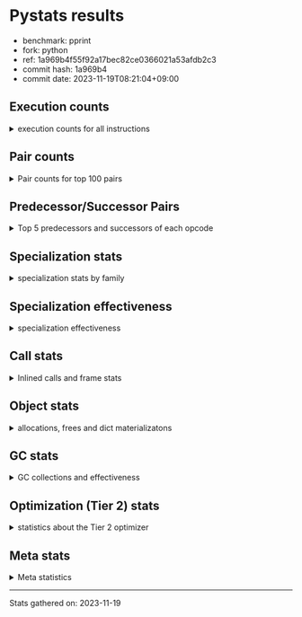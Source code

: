 
# Pystats results

- benchmark: pprint
- fork: python
- ref: 1a969b4f55f92a17bec82ce0366021a53afdb2c3
- commit hash: 1a969b4
- commit date: 2023-11-19T08:21:04+09:00

## Execution counts

<details>
<summary> execution counts for all instructions </summary>

|Name | Count | Self | Cumulative | Miss ratio | 
|---|---:|---:|---:|---:|
| LOAD_FAST | 4,280,021,520 | 19.2% | 19.2% |  |
| STORE_FAST | 1,976,008,400 | 8.9% | 28.1% |  |
| LOAD_GLOBAL_BUILTIN | 1,848,006,100 | 8.3% | 36.4% |  |
| LOAD_CONST | 1,464,005,200 | 6.6% | 43.0% |  |
| POP_JUMP_IF_FALSE | 1,448,005,440 | 6.5% | 49.5% |  |
| TO_BOOL_BOOL | 1,208,002,400 | 5.4% | 54.9% |  |
| LOAD_FAST_LOAD_FAST | 1,008,008,880 | 4.5% | 59.4% |  |
| CALL_BUILTIN_FAST | 624,002,340 | 2.8% | 62.2% |  |
| RETURN_VALUE | 608,001,360 | 2.7% | 64.9% |  |
| POP_JUMP_IF_TRUE | 600,000,640 | 2.7% | 67.6% |  |
| RESUME_CHECK | 512,003,980 | 2.3% | 69.9% |  |
| CALL_BUILTIN_O | 496,001,400 | 2.2% | 72.2% |  |
| CALL_PY_EXACT_ARGS | 344,003,720 | 1.5% | 73.7% |  |
| POP_TOP | 344,001,360 | 1.5% | 75.2% |  |
| LOAD_ATTR | 336,087,040 | 1.5% | 76.8% |  |
| LOAD_ATTR_METHOD_WITH_VALUES | 320,003,980 | 1.4% | 78.2% |  |
| BUILD_TUPLE | 312,000,560 | 1.4% | 79.6% |  |
| LOAD_GLOBAL_MODULE | 304,001,420 | 1.4% | 81.0% |  |
| CONTAINS_OP | 280,002,000 | 1.3% | 82.2% |  |
| UNPACK_SEQUENCE_TUPLE | 264,000,340 | 1.2% | 83.4% |  |
| IS_OP | 240,000,560 | 1.1% | 84.5% |  |
| ENTER_EXECUTOR | 239,998,400 | 1.1% | 85.6% |  |
| PUSH_NULL | 232,001,440 | 1.0% | 86.6% |  |
| CALL_TYPE_1 | 184,001,300 | 0.8% | 87.4% |  |
| LOAD_ATTR_INSTANCE_VALUE | 176,001,560 | 0.8% | 88.2% |  |
| INTERPRETER_EXIT | 168,000,160 | 0.8% | 89.0% |  |
| FOR_ITER_LIST | 136,860,620 | 0.6% | 89.6% | 33.4% |
| LOAD_ATTR_METHOD_NO_DICT | 120,000,640 | 0.5% | 90.1% |  |
| EXTENDED_ARG | 120,000,160 | 0.5% | 90.7% |  |
| RETURN_CONST | 104,000,240 | 0.5% | 91.1% |  |
| CALL_METHOD_DESCRIPTOR_O | 104,000,180 | 0.5% | 91.6% |  |
| FOR_ITER_TUPLE | 96,863,760 | 0.4% | 92.0% | 47.2% |
| CALL | 96,027,540 | 0.4% | 92.5% |  |
| BINARY_OP | 96,025,120 | 0.4% | 92.9% |  |
| BINARY_OP_ADD_INT | 96,000,320 | 0.4% | 93.3% |  |
| DELETE_SUBSCR | 96,000,240 | 0.4% | 93.8% |  |
| GET_ITER | 96,000,160 | 0.4% | 94.2% |  |
| BUILD_LIST | 96,000,160 | 0.4% | 94.6% |  |
| STORE_SUBSCR_DICT | 96,000,140 | 0.4% | 95.0% |  |
| COPY | 96,000,080 | 0.4% | 95.5% |  |
| TO_BOOL_NONE | 96,000,080 | 0.4% | 95.9% |  |
| FORMAT_SIMPLE | 96,000,000 | 0.4% | 96.3% |  |
| CONVERT_VALUE | 96,000,000 | 0.4% | 96.8% |  |
| STORE_ATTR_SLOT | 95,999,960 | 0.4% | 97.2% |  |
| BINARY_SUBSCR_TUPLE_INT | 95,999,920 | 0.4% | 97.6% |  |
| COMPARE_OP_INT | 80,000,160 | 0.4% | 98.0% |  |
| TO_BOOL | 72,019,860 | 0.3% | 98.3% |  |
| CALL_LEN | 56,000,020 | 0.3% | 98.6% |  |
| JUMP_FORWARD | 48,000,240 | 0.2% | 98.8% |  |
| BUILD_STRING | 48,000,000 | 0.2% | 99.0% |  |
| LOAD_ATTR_SLOT | 47,999,920 | 0.2% | 99.2% |  |
| STORE_FAST_STORE_FAST | 32,000,480 | 0.1% | 99.4% |  |
| NOP | 24,000,640 | 0.1% | 99.5% |  |
| CALL_METHOD_DESCRIPTOR_NOARGS | 24,000,560 | 0.1% | 99.6% |  |
| UNPACK_SEQUENCE_TWO_TUPLE | 24,000,280 | 0.1% | 99.7% |  |
| TO_BOOL_LIST | 24,000,120 | 0.1% | 99.8% |  |
| CALL_KW | 24,000,000 | 0.1% | 99.9% |  |
| BINARY_OP_SUBTRACT_INT | 16,000,300 | 0.1% | 100.0% |  |
| LOAD_ATTR_METHOD_LAZY_DICT | 8,000,160 | 0.0% | 100.0% |  |
| LOAD_GLOBAL | 2,560 | 0.0% | 100.0% |  |
| JUMP_BACKWARD | 1,780 | 0.0% | 100.0% |  |
| UNPACK_SEQUENCE | 360 | 0.0% | 100.0% |  |
| RESUME | 340 | 0.0% | 100.0% |  |
| COMPARE_OP | 320 | 0.0% | 100.0% |  |
| LOAD_DEREF | 320 | 0.0% | 100.0% |  |
| LOAD_ATTR_MODULE | 240 | 0.0% | 100.0% |  |
| STORE_SUBSCR | 200 | 0.0% | 100.0% |  |
| BINARY_SUBSCR | 160 | 0.0% | 100.0% |  |
| CALL_FUNCTION_EX | 160 | 0.0% | 100.0% |  |
| COPY_FREE_VARS | 160 | 0.0% | 100.0% |  |
| FOR_ITER | 160 | 0.0% | 100.0% |  |
| BINARY_OP_SUBTRACT_FLOAT | 120 | 0.0% | 100.0% |  |
| POP_JUMP_IF_NONE | 80 | 0.0% | 100.0% |  |
| STORE_ATTR | 80 | 0.0% | 100.0% |  |
| CHECK_EXC_MATCH | 80 | 0.0% | 100.0% |  |
| POP_EXCEPT | 80 | 0.0% | 100.0% |  |
| PUSH_EXC_INFO | 80 | 0.0% | 100.0% |  |
| BUILD_MAP | 80 | 0.0% | 100.0% |  |
| BINARY_OP_ADD_UNICODE | 60 | 0.0% | 100.0% |  |
| CALL_METHOD_DESCRIPTOR_FAST | 60 | 0.0% | 100.0% |  |
| LOAD_ATTR_NONDESCRIPTOR_WITH_VALUES | 60 | 0.0% | 100.0% |  |


</details>

## Pair counts

<details>
<summary> Pair counts for top 100 pairs </summary>

|Pair | Count | Self | Cumulative | 
|---|---:|---:|---:|
| LOAD_GLOBAL_BUILTIN LOAD_FAST | 1,152,004,560 | 5.2% | 5.2% |
| STORE_FAST LOAD_FAST | 1,000,004,560 | 4.5% | 9.7% |
| LOAD_FAST LOAD_GLOBAL_BUILTIN | 696,001,120 | 3.1% | 12.8% |
| POP_JUMP_IF_FALSE LOAD_GLOBAL_BUILTIN | 664,001,320 | 3.0% | 15.8% |
| TO_BOOL_BOOL POP_JUMP_IF_FALSE | 632,002,180 | 2.8% | 18.6% |
| STORE_FAST STORE_FAST | 512,000,800 | 2.3% | 20.9% |
| POP_JUMP_IF_FALSE LOAD_FAST | 496,002,560 | 2.2% | 23.1% |
| LOAD_FAST TO_BOOL_BOOL | 488,000,360 | 2.2% | 25.3% |
| TO_BOOL_BOOL POP_JUMP_IF_TRUE | 480,000,100 | 2.2% | 27.5% |
| CALL_BUILTIN_FAST TO_BOOL_BOOL | 456,000,880 | 2.0% | 29.5% |
| LOAD_GLOBAL_BUILTIN CALL_BUILTIN_FAST | 456,000,880 | 2.0% | 31.6% |
| LOAD_FAST CALL_BUILTIN_O | 448,001,200 | 2.0% | 33.6% |
| LOAD_FAST LOAD_CONST | 432,001,360 | 1.9% | 35.5% |
| LOAD_CONST LOAD_CONST | 360,001,360 | 1.6% | 37.1% |
| CALL_PY_EXACT_ARGS RESUME_CHECK | 344,003,720 | 1.5% | 38.7% |
| POP_TOP LOAD_FAST | 336,000,960 | 1.5% | 40.2% |
| LOAD_FAST LOAD_ATTR_METHOD_WITH_VALUES | 320,003,720 | 1.4% | 41.6% |
| BUILD_TUPLE RETURN_VALUE | 312,000,560 | 1.4% | 43.0% |
| CONTAINS_OP POP_JUMP_IF_FALSE | 280,002,000 | 1.3% | 44.3% |
| LOAD_CONST STORE_FAST | 264,000,720 | 1.2% | 45.5% |
| RETURN_VALUE RETURN_VALUE | 264,000,480 | 1.2% | 46.7% |
| RETURN_VALUE UNPACK_SEQUENCE_TUPLE | 264,000,200 | 1.2% | 47.8% |
| UNPACK_SEQUENCE_TUPLE STORE_FAST | 256,000,280 | 1.1% | 49.0% |
| LOAD_ATTR IS_OP | 240,000,560 | 1.1% | 50.1% |
| LOAD_GLOBAL_BUILTIN LOAD_ATTR | 240,000,400 | 1.1% | 51.1% |
| POP_JUMP_IF_TRUE LOAD_FAST | 240,000,240 | 1.1% | 52.2% |
| POP_JUMP_IF_TRUE ENTER_EXECUTOR | 239,998,300 | 1.1% | 53.3% |
| LOAD_FAST PUSH_NULL | 232,001,120 | 1.0% | 54.3% |
| PUSH_NULL LOAD_FAST | 232,000,720 | 1.0% | 55.4% |
| CALL_BUILTIN_O POP_TOP | 232,000,460 | 1.0% | 56.4% |
| STORE_FAST LOAD_GLOBAL_BUILTIN | 224,000,720 | 1.0% | 57.4% |
| LOAD_ATTR_METHOD_WITH_VALUES LOAD_FAST_LOAD_FAST | 208,003,700 | 0.9% | 58.4% |
| LOAD_FAST_LOAD_FAST LOAD_FAST_LOAD_FAST | 208,002,400 | 0.9% | 59.3% |
| LOAD_FAST_LOAD_FAST CALL_PY_EXACT_ARGS | 208,002,400 | 0.9% | 60.2% |
| IS_OP POP_JUMP_IF_FALSE | 192,000,400 | 0.9% | 61.1% |
| RESUME_CHECK LOAD_GLOBAL_BUILTIN | 184,001,720 | 0.8% | 61.9% |
| LOAD_FAST CALL_TYPE_1 | 184,001,240 | 0.8% | 62.7% |
| CALL_TYPE_1 STORE_FAST | 184,001,240 | 0.8% | 63.6% |
| LOAD_GLOBAL_MODULE CONTAINS_OP | 184,001,240 | 0.8% | 64.4% |
| LOAD_FAST LOAD_GLOBAL_MODULE | 184,001,200 | 0.8% | 65.2% |
| LOAD_FAST LOAD_ATTR_INSTANCE_VALUE | 176,001,320 | 0.8% | 66.0% |
| CALL_BUILTIN_FAST STORE_FAST | 168,001,260 | 0.8% | 66.8% |
| LOAD_CONST CALL_BUILTIN_FAST | 168,000,720 | 0.8% | 67.5% |
| LOAD_ATTR_INSTANCE_VALUE TO_BOOL_BOOL | 168,000,680 | 0.8% | 68.3% |
| LOAD_CONST BUILD_TUPLE | 168,000,400 | 0.8% | 69.0% |
| CALL_BUILTIN_O LOAD_CONST | 168,000,320 | 0.8% | 69.8% |
| CACHE RESUME_CHECK | 168,000,000 | 0.8% | 70.5% |
| RESUME_CHECK LOAD_FAST | 160,002,140 | 0.7% | 71.3% |
| EXTENDED_ARG POP_JUMP_IF_FALSE | 120,000,160 | 0.5% | 71.8% |
| LOAD_FAST_LOAD_FAST LOAD_FAST | 112,001,440 | 0.5% | 72.3% |
| LOAD_FAST CALL_PY_EXACT_ARGS | 112,001,280 | 0.5% | 72.8% |
| LOAD_FAST LOAD_FAST_LOAD_FAST | 112,000,320 | 0.5% | 73.3% |
| LOAD_ATTR_METHOD_WITH_VALUES LOAD_FAST | 112,000,280 | 0.5% | 73.8% |
| LOAD_FAST CALL_METHOD_DESCRIPTOR_O | 103,999,960 | 0.5% | 74.3% |
| LOAD_FAST LOAD_ATTR | 96,001,560 | 0.4% | 74.7% |
| LOAD_FAST_LOAD_FAST CONTAINS_OP | 96,000,720 | 0.4% | 75.1% |
| LOAD_CONST LOAD_FAST_LOAD_FAST | 96,000,640 | 0.4% | 75.6% |
| POP_JUMP_IF_FALSE LOAD_CONST | 96,000,640 | 0.4% | 76.0% |
| CALL_BUILTIN_O STORE_FAST | 96,000,620 | 0.4% | 76.4% |
| STORE_FAST LOAD_CONST | 96,000,320 | 0.4% | 76.9% |
| LOAD_ATTR STORE_FAST | 96,000,280 | 0.4% | 77.3% |
| LOAD_FAST_LOAD_FAST DELETE_SUBSCR | 96,000,240 | 0.4% | 77.7% |
| BINARY_OP LOAD_FAST_LOAD_FAST | 96,000,180 | 0.4% | 78.2% |
| BUILD_LIST STORE_FAST | 96,000,160 | 0.4% | 78.6% |
| LOAD_FAST GET_ITER | 96,000,160 | 0.4% | 79.0% |
| LOAD_FAST_LOAD_FAST BUILD_TUPLE | 96,000,160 | 0.4% | 79.4% |
| POP_JUMP_IF_FALSE LOAD_FAST_LOAD_FAST | 96,000,160 | 0.4% | 79.9% |
| STORE_FAST BUILD_LIST | 96,000,160 | 0.4% | 80.3% |
| BINARY_OP_ADD_INT STORE_FAST | 96,000,140 | 0.4% | 80.7% |
| LOAD_CONST BINARY_OP_ADD_INT | 96,000,120 | 0.4% | 81.2% |
| TO_BOOL_BOOL EXTENDED_ARG | 96,000,120 | 0.4% | 81.6% |
| POP_JUMP_IF_FALSE POP_TOP | 96,000,080 | 0.4% | 82.0% |
| CALL_METHOD_DESCRIPTOR_O BINARY_OP | 96,000,080 | 0.4% | 82.5% |
| LOAD_ATTR_METHOD_NO_DICT LOAD_FAST | 96,000,080 | 0.4% | 82.9% |
| STORE_SUBSCR_DICT LOAD_CONST | 96,000,080 | 0.4% | 83.3% |
| TO_BOOL_NONE POP_JUMP_IF_FALSE | 96,000,080 | 0.4% | 83.8% |
| LOAD_FAST_LOAD_FAST STORE_SUBSCR_DICT | 96,000,040 | 0.4% | 84.2% |
| CONVERT_VALUE FORMAT_SIMPLE | 96,000,000 | 0.4% | 84.6% |
| LOAD_CONST LOAD_ATTR_METHOD_NO_DICT | 96,000,000 | 0.4% | 85.1% |
| LOAD_FAST CONVERT_VALUE | 96,000,000 | 0.4% | 85.5% |
| LOAD_FAST COPY | 96,000,000 | 0.4% | 85.9% |
| LOAD_FAST TO_BOOL_NONE | 96,000,000 | 0.4% | 86.3% |
| RETURN_CONST INTERPRETER_EXIT | 96,000,000 | 0.4% | 86.8% |
| RESUME_CHECK LOAD_FAST_LOAD_FAST | 95,999,960 | 0.4% | 87.2% |
| STORE_ATTR_SLOT RETURN_CONST | 95,999,960 | 0.4% | 87.6% |
| LOAD_FAST_LOAD_FAST STORE_ATTR_SLOT | 95,999,920 | 0.4% | 88.1% |
| BINARY_SUBSCR_TUPLE_INT CALL | 95,999,920 | 0.4% | 88.5% |
| LOAD_GLOBAL_MODULE LOAD_FAST | 95,999,920 | 0.4% | 88.9% |
| COPY TO_BOOL_BOOL | 95,999,840 | 0.4% | 89.4% |
| LOAD_CONST BINARY_SUBSCR_TUPLE_INT | 95,999,840 | 0.4% | 89.8% |
| ENTER_EXECUTOR FOR_ITER_LIST | 78,085,140 | 0.4% | 90.1% |
| LOAD_FAST TO_BOOL | 72,000,760 | 0.3% | 90.5% |
| TO_BOOL POP_JUMP_IF_TRUE | 72,000,260 | 0.3% | 90.8% |
| DELETE_SUBSCR LOAD_FAST | 72,000,160 | 0.3% | 91.1% |
| RETURN_VALUE INTERPRETER_EXIT | 72,000,160 | 0.3% | 91.4% |
| POP_JUMP_IF_TRUE LOAD_CONST | 72,000,160 | 0.3% | 91.8% |
| ENTER_EXECUTOR POP_JUMP_IF_FALSE | 71,999,760 | 0.3% | 92.1% |
| FOR_ITER_TUPLE STORE_FAST | 58,172,940 | 0.3% | 92.3% |
| FOR_ITER_LIST LOAD_FAST_LOAD_FAST | 58,171,180 | 0.3% | 92.6% |
| ENTER_EXECUTOR FOR_ITER_TUPLE | 57,914,220 | 0.3% | 92.9% |


</details>

## Predecessor/Successor Pairs

<details>
<summary> Top 5 predecessors and successors of each opcode </summary>

### CACHE

<details>
<summary> Successors and predecessors for CACHE </summary>

|Successors | Count | Percentage | 
|---|---:|---:|
| RESUME_CHECK | 168,000,000 | 100.0% |
| RESUME | 160 | 0.0% |


</details>

### BINARY_SUBSCR

<details>
<summary> Successors and predecessors for BINARY_SUBSCR </summary>

|Predecessors | Count | Percentage | 
|---|---:|---:|
| LOAD_CONST | 160 | 100.0% |

|Successors | Count | Percentage | 
|---|---:|---:|
| CALL | 80 | 50.0% |
| BINARY_SUBSCR_TUPLE_INT | 80 | 50.0% |


</details>

### DELETE_SUBSCR

<details>
<summary> Successors and predecessors for DELETE_SUBSCR </summary>

|Predecessors | Count | Percentage | 
|---|---:|---:|
| LOAD_FAST_LOAD_FAST | 96,000,240 | 100.0% |

|Successors | Count | Percentage | 
|---|---:|---:|
| LOAD_FAST | 72,000,160 | 75.0% |
| LOAD_CONST | 24,000,000 | 25.0% |
| RETURN_CONST | 80 | 0.0% |


</details>

### FORMAT_SIMPLE

<details>
<summary> Successors and predecessors for FORMAT_SIMPLE </summary>

|Predecessors | Count | Percentage | 
|---|---:|---:|
| CONVERT_VALUE | 96,000,000 | 100.0% |

|Successors | Count | Percentage | 
|---|---:|---:|
| BUILD_STRING | 48,000,000 | 50.0% |
| LOAD_CONST | 48,000,000 | 50.0% |


</details>

### GET_ITER

<details>
<summary> Successors and predecessors for GET_ITER </summary>

|Predecessors | Count | Percentage | 
|---|---:|---:|
| LOAD_FAST | 96,000,160 | 100.0% |

|Successors | Count | Percentage | 
|---|---:|---:|
| FOR_ITER_LIST | 57,913,000 | 60.3% |
| FOR_ITER_TUPLE | 38,087,040 | 39.7% |
| FOR_ITER | 120 | 0.0% |


</details>

### INTERPRETER_EXIT

<details>
<summary> Successors and predecessors for INTERPRETER_EXIT </summary>

|Predecessors | Count | Percentage | 
|---|---:|---:|
| RETURN_CONST | 96,000,000 | 57.1% |
| RETURN_VALUE | 72,000,160 | 42.9% |


</details>

### NOP

<details>
<summary> Successors and predecessors for NOP </summary>

|Predecessors | Count | Percentage | 
|---|---:|---:|
| RESUME_CHECK | 23,999,960 | 100.0% |
| STORE_FAST | 480 | 0.0% |
| POP_TOP | 160 | 0.0% |
| RESUME | 40 | 0.0% |

|Successors | Count | Percentage | 
|---|---:|---:|
| LOAD_FAST | 24,000,000 | 100.0% |
| LOAD_GLOBAL_BUILTIN | 400 | 0.0% |
| LOAD_DEREF | 160 | 0.0% |
| LOAD_GLOBAL | 80 | 0.0% |


</details>

### POP_TOP

<details>
<summary> Successors and predecessors for POP_TOP </summary>

|Predecessors | Count | Percentage | 
|---|---:|---:|
| CALL_BUILTIN_O | 232,000,460 | 67.4% |
| POP_JUMP_IF_FALSE | 96,000,080 | 27.9% |
| RETURN_CONST | 8,000,240 | 2.3% |
| CALL_METHOD_DESCRIPTOR_O | 8,000,100 | 2.3% |
| CALL | 480 | 0.0% |

|Successors | Count | Percentage | 
|---|---:|---:|
| LOAD_FAST | 336,000,960 | 97.7% |
| RETURN_CONST | 8,000,080 | 2.3% |
| NOP | 160 | 0.0% |
| LOAD_CONST | 80 | 0.0% |
| LOAD_FAST_LOAD_FAST | 80 | 0.0% |


</details>

### PUSH_NULL

<details>
<summary> Successors and predecessors for PUSH_NULL </summary>

|Predecessors | Count | Percentage | 
|---|---:|---:|
| LOAD_FAST | 232,001,120 | 100.0% |
| LOAD_DEREF | 160 | 0.0% |
| LOAD_ATTR_MODULE | 120 | 0.0% |
| LOAD_ATTR | 40 | 0.0% |

|Successors | Count | Percentage | 
|---|---:|---:|
| LOAD_FAST | 232,000,720 | 100.0% |
| CALL | 640 | 0.0% |
| LOAD_FAST_LOAD_FAST | 80 | 0.0% |


</details>

### RETURN_VALUE

<details>
<summary> Successors and predecessors for RETURN_VALUE </summary>

|Predecessors | Count | Percentage | 
|---|---:|---:|
| BUILD_TUPLE | 312,000,560 | 51.3% |
| RETURN_VALUE | 264,000,480 | 43.4% |
| COMPARE_OP_INT | 23,999,960 | 3.9% |
| LOAD_FAST | 8,000,240 | 1.3% |
| CALL_METHOD_DESCRIPTOR_NOARGS | 60 | 0.0% |

|Successors | Count | Percentage | 
|---|---:|---:|
| RETURN_VALUE | 264,000,480 | 43.4% |
| UNPACK_SEQUENCE_TUPLE | 264,000,200 | 43.4% |
| INTERPRETER_EXIT | 72,000,160 | 11.8% |
| STORE_FAST | 8,000,080 | 1.3% |
| UNPACK_SEQUENCE | 280 | 0.0% |


</details>

### STORE_SUBSCR

<details>
<summary> Successors and predecessors for STORE_SUBSCR </summary>

|Predecessors | Count | Percentage | 
|---|---:|---:|
| LOAD_FAST_LOAD_FAST | 200 | 100.0% |

|Successors | Count | Percentage | 
|---|---:|---:|
| STORE_SUBSCR_DICT | 100 | 50.0% |
| LOAD_CONST | 80 | 40.0% |
| LOAD_FAST | 20 | 10.0% |


</details>

### TO_BOOL

<details>
<summary> Successors and predecessors for TO_BOOL </summary>

|Predecessors | Count | Percentage | 
|---|---:|---:|
| LOAD_FAST | 72,000,760 | 100.0% |
| TO_BOOL | 18,340 | 0.0% |
| CALL | 200 | 0.0% |
| CALL_BUILTIN_FAST | 200 | 0.0% |
| COPY | 160 | 0.0% |

|Successors | Count | Percentage | 
|---|---:|---:|
| POP_JUMP_IF_TRUE | 72,000,260 | 100.0% |
| TO_BOOL | 18,340 | 0.0% |
| TO_BOOL_BOOL | 640 | 0.0% |
| POP_JUMP_IF_FALSE | 460 | 0.0% |
| TO_BOOL_NONE | 80 | 0.0% |


</details>

### BINARY_OP

<details>
<summary> Successors and predecessors for BINARY_OP </summary>

|Predecessors | Count | Percentage | 
|---|---:|---:|
| CALL_METHOD_DESCRIPTOR_O | 96,000,080 | 100.0% |
| BINARY_OP | 24,280 | 0.0% |
| LOAD_CONST | 280 | 0.0% |
| LOAD_FAST | 280 | 0.0% |
| CALL | 80 | 0.0% |

|Successors | Count | Percentage | 
|---|---:|---:|
| LOAD_FAST_LOAD_FAST | 96,000,180 | 100.0% |
| BINARY_OP | 24,280 | 0.0% |
| STORE_FAST | 220 | 0.0% |
| BINARY_OP_ADD_INT | 160 | 0.0% |
| BINARY_OP_SUBTRACT_INT | 100 | 0.0% |


</details>

### BUILD_LIST

<details>
<summary> Successors and predecessors for BUILD_LIST </summary>

|Predecessors | Count | Percentage | 
|---|---:|---:|
| STORE_FAST | 96,000,160 | 100.0% |

|Successors | Count | Percentage | 
|---|---:|---:|
| STORE_FAST | 96,000,160 | 100.0% |


</details>

### BUILD_STRING

<details>
<summary> Successors and predecessors for BUILD_STRING </summary>

|Predecessors | Count | Percentage | 
|---|---:|---:|
| FORMAT_SIMPLE | 48,000,000 | 100.0% |

|Successors | Count | Percentage | 
|---|---:|---:|
| CALL_BUILTIN_O | 47,999,920 | 100.0% |
| CALL | 80 | 0.0% |


</details>

### BUILD_TUPLE

<details>
<summary> Successors and predecessors for BUILD_TUPLE </summary>

|Predecessors | Count | Percentage | 
|---|---:|---:|
| LOAD_CONST | 168,000,400 | 53.8% |
| LOAD_FAST_LOAD_FAST | 96,000,160 | 30.8% |
| CALL | 48,000,000 | 15.4% |

|Successors | Count | Percentage | 
|---|---:|---:|
| RETURN_VALUE | 312,000,560 | 100.0% |


</details>

### CALL

<details>
<summary> Successors and predecessors for CALL </summary>

|Predecessors | Count | Percentage | 
|---|---:|---:|
| BINARY_SUBSCR_TUPLE_INT | 95,999,920 | 100.0% |
| CALL | 24,380 | 0.0% |
| LOAD_FAST | 1,200 | 0.0% |
| PUSH_NULL | 640 | 0.0% |
| LOAD_FAST_LOAD_FAST | 320 | 0.0% |

|Successors | Count | Percentage | 
|---|---:|---:|
| BUILD_TUPLE | 48,000,000 | 50.0% |
| LOAD_GLOBAL_MODULE | 47,999,920 | 50.0% |
| CALL | 24,380 | 0.0% |
| STORE_FAST | 500 | 0.0% |
| POP_TOP | 480 | 0.0% |


</details>

### CALL_FUNCTION_EX

<details>
<summary> Successors and predecessors for CALL_FUNCTION_EX </summary>

|Predecessors | Count | Percentage | 
|---|---:|---:|
| LOAD_FAST | 160 | 100.0% |

|Successors | Count | Percentage | 
|---|---:|---:|
| COPY_FREE_VARS | 160 | 100.0% |


</details>

### CALL_KW

<details>
<summary> Successors and predecessors for CALL_KW </summary>

|Predecessors | Count | Percentage | 
|---|---:|---:|
| LOAD_CONST | 24,000,000 | 100.0% |

|Successors | Count | Percentage | 
|---|---:|---:|
| STORE_FAST | 24,000,000 | 100.0% |


</details>

### COMPARE_OP

<details>
<summary> Successors and predecessors for COMPARE_OP </summary>

|Predecessors | Count | Percentage | 
|---|---:|---:|
| LOAD_CONST | 200 | 62.5% |
| LOAD_ATTR | 40 | 12.5% |
| LOAD_FAST | 40 | 12.5% |
| LOAD_ATTR_SLOT | 40 | 12.5% |

|Successors | Count | Percentage | 
|---|---:|---:|
| COMPARE_OP_INT | 160 | 50.0% |
| POP_JUMP_IF_FALSE | 120 | 37.5% |
| RETURN_VALUE | 40 | 12.5% |


</details>

### CONTAINS_OP

<details>
<summary> Successors and predecessors for CONTAINS_OP </summary>

|Predecessors | Count | Percentage | 
|---|---:|---:|
| LOAD_GLOBAL_MODULE | 184,001,240 | 65.7% |
| LOAD_FAST_LOAD_FAST | 96,000,720 | 34.3% |
| LOAD_GLOBAL | 40 | 0.0% |

|Successors | Count | Percentage | 
|---|---:|---:|
| POP_JUMP_IF_FALSE | 280,002,000 | 100.0% |


</details>

### CONVERT_VALUE

<details>
<summary> Successors and predecessors for CONVERT_VALUE </summary>

|Predecessors | Count | Percentage | 
|---|---:|---:|
| LOAD_FAST | 96,000,000 | 100.0% |

|Successors | Count | Percentage | 
|---|---:|---:|
| FORMAT_SIMPLE | 96,000,000 | 100.0% |


</details>

### COPY

<details>
<summary> Successors and predecessors for COPY </summary>

|Predecessors | Count | Percentage | 
|---|---:|---:|
| LOAD_FAST | 96,000,000 | 100.0% |
| BINARY_OP_ADD_INT | 60 | 0.0% |
| BINARY_OP | 20 | 0.0% |

|Successors | Count | Percentage | 
|---|---:|---:|
| TO_BOOL_BOOL | 95,999,840 | 100.0% |
| TO_BOOL | 160 | 0.0% |
| STORE_FAST_STORE_FAST | 80 | 0.0% |


</details>

### COPY_FREE_VARS

<details>
<summary> Successors and predecessors for COPY_FREE_VARS </summary>

|Predecessors | Count | Percentage | 
|---|---:|---:|
| CALL_FUNCTION_EX | 160 | 100.0% |

|Successors | Count | Percentage | 
|---|---:|---:|
| RESUME_CHECK | 120 | 75.0% |
| RESUME | 40 | 25.0% |


</details>

### ENTER_EXECUTOR

<details>
<summary> Successors and predecessors for ENTER_EXECUTOR </summary>

|Predecessors | Count | Percentage | 
|---|---:|---:|
| POP_JUMP_IF_TRUE | 239,998,300 | 100.0% |
| JUMP_BACKWARD | 100 | 0.0% |

|Successors | Count | Percentage | 
|---|---:|---:|
| FOR_ITER_LIST | 78,085,140 | 32.5% |
| POP_JUMP_IF_FALSE | 71,999,760 | 30.0% |
| FOR_ITER_TUPLE | 57,914,220 | 24.1% |
| CALL_PY_EXACT_ARGS | 23,999,680 | 10.0% |
| LOAD_GLOBAL_BUILTIN | 7,999,520 | 3.3% |


</details>

### EXTENDED_ARG

<details>
<summary> Successors and predecessors for EXTENDED_ARG </summary>

|Predecessors | Count | Percentage | 
|---|---:|---:|
| TO_BOOL_BOOL | 96,000,120 | 80.0% |
| IS_OP | 24,000,000 | 20.0% |
| TO_BOOL | 40 | 0.0% |

|Successors | Count | Percentage | 
|---|---:|---:|
| POP_JUMP_IF_FALSE | 120,000,160 | 100.0% |


</details>

### FOR_ITER

<details>
<summary> Successors and predecessors for FOR_ITER </summary>

|Predecessors | Count | Percentage | 
|---|---:|---:|
| GET_ITER | 120 | 75.0% |
| JUMP_BACKWARD | 40 | 25.0% |

|Successors | Count | Percentage | 
|---|---:|---:|
| STORE_FAST | 40 | 25.0% |
| UNPACK_SEQUENCE | 40 | 25.0% |
| FOR_ITER_LIST | 40 | 25.0% |
| FOR_ITER_TUPLE | 40 | 25.0% |


</details>

### IS_OP

<details>
<summary> Successors and predecessors for IS_OP </summary>

|Predecessors | Count | Percentage | 
|---|---:|---:|
| LOAD_ATTR | 240,000,560 | 100.0% |

|Successors | Count | Percentage | 
|---|---:|---:|
| POP_JUMP_IF_FALSE | 192,000,400 | 80.0% |
| POP_JUMP_IF_TRUE | 24,000,160 | 10.0% |
| EXTENDED_ARG | 24,000,000 | 10.0% |


</details>

### JUMP_BACKWARD

<details>
<summary> Successors and predecessors for JUMP_BACKWARD </summary>

|Predecessors | Count | Percentage | 
|---|---:|---:|
| POP_JUMP_IF_TRUE | 1,700 | 95.5% |
| POP_EXCEPT | 80 | 4.5% |

|Successors | Count | Percentage | 
|---|---:|---:|
| FOR_ITER_TUPLE | 640 | 36.0% |
| FOR_ITER_LIST | 600 | 33.7% |
| LOAD_FAST | 400 | 22.5% |
| ENTER_EXECUTOR | 100 | 5.6% |
| FOR_ITER | 40 | 2.2% |


</details>

### JUMP_FORWARD

<details>
<summary> Successors and predecessors for JUMP_FORWARD </summary>

|Predecessors | Count | Percentage | 
|---|---:|---:|
| STORE_FAST | 48,000,160 | 100.0% |
| LOAD_FAST | 80 | 0.0% |

|Successors | Count | Percentage | 
|---|---:|---:|
| LOAD_GLOBAL_BUILTIN | 24,000,120 | 50.0% |
| LOAD_FAST | 24,000,000 | 50.0% |
| LOAD_FAST_LOAD_FAST | 80 | 0.0% |
| LOAD_GLOBAL | 40 | 0.0% |


</details>

### LOAD_ATTR

<details>
<summary> Successors and predecessors for LOAD_ATTR </summary>

|Predecessors | Count | Percentage | 
|---|---:|---:|
| LOAD_GLOBAL_BUILTIN | 240,000,400 | 71.4% |
| LOAD_FAST | 96,001,560 | 28.6% |
| LOAD_ATTR | 84,420 | 0.0% |
| LOAD_GLOBAL | 240 | 0.0% |
| LOAD_CONST | 160 | 0.0% |

|Successors | Count | Percentage | 
|---|---:|---:|
| IS_OP | 240,000,560 | 71.4% |
| STORE_FAST | 96,000,280 | 28.6% |
| LOAD_ATTR | 84,420 | 0.0% |
| LOAD_ATTR_METHOD_WITH_VALUES | 260 | 0.0% |
| LOAD_FAST | 240 | 0.0% |


</details>

### LOAD_CONST

<details>
<summary> Successors and predecessors for LOAD_CONST </summary>

|Predecessors | Count | Percentage | 
|---|---:|---:|
| LOAD_FAST | 432,001,360 | 29.5% |
| LOAD_CONST | 360,001,360 | 24.6% |
| CALL_BUILTIN_O | 168,000,320 | 11.5% |
| POP_JUMP_IF_FALSE | 96,000,640 | 6.6% |
| STORE_FAST | 96,000,320 | 6.6% |

|Successors | Count | Percentage | 
|---|---:|---:|
| LOAD_CONST | 360,001,360 | 24.6% |
| STORE_FAST | 264,000,720 | 18.0% |
| CALL_BUILTIN_FAST | 168,000,720 | 11.5% |
| BUILD_TUPLE | 168,000,400 | 11.5% |
| LOAD_FAST_LOAD_FAST | 96,000,640 | 6.6% |


</details>

### LOAD_DEREF

<details>
<summary> Successors and predecessors for LOAD_DEREF </summary>

|Predecessors | Count | Percentage | 
|---|---:|---:|
| NOP | 160 | 50.0% |
| STORE_FAST | 160 | 50.0% |

|Successors | Count | Percentage | 
|---|---:|---:|
| PUSH_NULL | 160 | 50.0% |
| STORE_FAST | 160 | 50.0% |


</details>

### LOAD_FAST

<details>
<summary> Successors and predecessors for LOAD_FAST </summary>

|Predecessors | Count | Percentage | 
|---|---:|---:|
| LOAD_GLOBAL_BUILTIN | 1,152,004,560 | 26.9% |
| STORE_FAST | 1,000,004,560 | 23.4% |
| POP_JUMP_IF_FALSE | 496,002,560 | 11.6% |
| POP_TOP | 336,000,960 | 7.9% |
| POP_JUMP_IF_TRUE | 240,000,240 | 5.6% |

|Successors | Count | Percentage | 
|---|---:|---:|
| LOAD_GLOBAL_BUILTIN | 696,001,120 | 16.3% |
| TO_BOOL_BOOL | 488,000,360 | 11.4% |
| CALL_BUILTIN_O | 448,001,200 | 10.5% |
| LOAD_CONST | 432,001,360 | 10.1% |
| LOAD_ATTR_METHOD_WITH_VALUES | 320,003,720 | 7.5% |


</details>

### LOAD_FAST_LOAD_FAST

<details>
<summary> Successors and predecessors for LOAD_FAST_LOAD_FAST </summary>

|Predecessors | Count | Percentage | 
|---|---:|---:|
| LOAD_ATTR_METHOD_WITH_VALUES | 208,003,700 | 20.6% |
| LOAD_FAST_LOAD_FAST | 208,002,400 | 20.6% |
| LOAD_FAST | 112,000,320 | 11.1% |
| LOAD_CONST | 96,000,640 | 9.5% |
| BINARY_OP | 96,000,180 | 9.5% |

|Successors | Count | Percentage | 
|---|---:|---:|
| LOAD_FAST_LOAD_FAST | 208,002,400 | 20.6% |
| CALL_PY_EXACT_ARGS | 208,002,400 | 20.6% |
| LOAD_FAST | 112,001,440 | 11.1% |
| CONTAINS_OP | 96,000,720 | 9.5% |
| DELETE_SUBSCR | 96,000,240 | 9.5% |


</details>

### LOAD_GLOBAL

<details>
<summary> Successors and predecessors for LOAD_GLOBAL </summary>

|Predecessors | Count | Percentage | 
|---|---:|---:|
| LOAD_FAST | 800 | 31.2% |
| POP_JUMP_IF_FALSE | 680 | 26.6% |
| STORE_FAST | 160 | 6.2% |
| RESUME | 160 | 6.2% |
| RESUME_CHECK | 160 | 6.2% |

|Successors | Count | Percentage | 
|---|---:|---:|
| LOAD_GLOBAL_BUILTIN | 1,020 | 39.8% |
| LOAD_FAST | 720 | 28.1% |
| LOAD_GLOBAL_MODULE | 260 | 10.2% |
| LOAD_ATTR | 240 | 9.4% |
| CALL | 220 | 8.6% |


</details>

### POP_JUMP_IF_FALSE

<details>
<summary> Successors and predecessors for POP_JUMP_IF_FALSE </summary>

|Predecessors | Count | Percentage | 
|---|---:|---:|
| TO_BOOL_BOOL | 632,002,180 | 43.6% |
| CONTAINS_OP | 280,002,000 | 19.3% |
| IS_OP | 192,000,400 | 13.3% |
| EXTENDED_ARG | 120,000,160 | 8.3% |
| TO_BOOL_NONE | 96,000,080 | 6.6% |

|Successors | Count | Percentage | 
|---|---:|---:|
| LOAD_GLOBAL_BUILTIN | 664,001,320 | 45.9% |
| LOAD_FAST | 496,002,560 | 34.3% |
| LOAD_CONST | 96,000,640 | 6.6% |
| LOAD_FAST_LOAD_FAST | 96,000,160 | 6.6% |
| POP_TOP | 96,000,080 | 6.6% |


</details>

### POP_JUMP_IF_NONE

<details>
<summary> Successors and predecessors for POP_JUMP_IF_NONE </summary>

|Predecessors | Count | Percentage | 
|---|---:|---:|
| LOAD_FAST | 80 | 100.0% |

|Successors | Count | Percentage | 
|---|---:|---:|
| LOAD_CONST | 80 | 100.0% |


</details>

### POP_JUMP_IF_TRUE

<details>
<summary> Successors and predecessors for POP_JUMP_IF_TRUE </summary>

|Predecessors | Count | Percentage | 
|---|---:|---:|
| TO_BOOL_BOOL | 480,000,100 | 80.0% |
| TO_BOOL | 72,000,260 | 12.0% |
| IS_OP | 24,000,160 | 4.0% |
| TO_BOOL_LIST | 24,000,120 | 4.0% |

|Successors | Count | Percentage | 
|---|---:|---:|
| LOAD_FAST | 240,000,240 | 40.0% |
| ENTER_EXECUTOR | 239,998,300 | 40.0% |
| LOAD_CONST | 72,000,160 | 12.0% |
| LOAD_GLOBAL_BUILTIN | 48,000,040 | 8.0% |
| JUMP_BACKWARD | 1,700 | 0.0% |


</details>

### RETURN_CONST

<details>
<summary> Successors and predecessors for RETURN_CONST </summary>

|Predecessors | Count | Percentage | 
|---|---:|---:|
| STORE_ATTR_SLOT | 95,999,960 | 92.3% |
| POP_TOP | 8,000,080 | 7.7% |
| DELETE_SUBSCR | 80 | 0.0% |
| POP_JUMP_IF_TRUE | 80 | 0.0% |
| STORE_ATTR | 40 | 0.0% |

|Successors | Count | Percentage | 
|---|---:|---:|
| INTERPRETER_EXIT | 96,000,000 | 92.3% |
| POP_TOP | 8,000,240 | 7.7% |


</details>

### STORE_ATTR

<details>
<summary> Successors and predecessors for STORE_ATTR </summary>

|Predecessors | Count | Percentage | 
|---|---:|---:|
| LOAD_FAST_LOAD_FAST | 80 | 100.0% |

|Successors | Count | Percentage | 
|---|---:|---:|
| RETURN_CONST | 40 | 50.0% |
| STORE_ATTR_SLOT | 40 | 50.0% |


</details>

### STORE_FAST

<details>
<summary> Successors and predecessors for STORE_FAST </summary>

|Predecessors | Count | Percentage | 
|---|---:|---:|
| STORE_FAST | 512,000,800 | 25.9% |
| LOAD_CONST | 264,000,720 | 13.4% |
| UNPACK_SEQUENCE_TUPLE | 256,000,280 | 13.0% |
| CALL_TYPE_1 | 184,001,240 | 9.3% |
| CALL_BUILTIN_FAST | 168,001,260 | 8.5% |

|Successors | Count | Percentage | 
|---|---:|---:|
| LOAD_FAST | 1,000,004,560 | 50.6% |
| STORE_FAST | 512,000,800 | 25.9% |
| LOAD_GLOBAL_BUILTIN | 224,000,720 | 11.3% |
| LOAD_CONST | 96,000,320 | 4.9% |
| BUILD_LIST | 96,000,160 | 4.9% |


</details>

### STORE_FAST_STORE_FAST

<details>
<summary> Successors and predecessors for STORE_FAST_STORE_FAST </summary>

|Predecessors | Count | Percentage | 
|---|---:|---:|
| UNPACK_SEQUENCE_TWO_TUPLE | 24,000,280 | 75.0% |
| UNPACK_SEQUENCE_TUPLE | 8,000,060 | 25.0% |
| COPY | 80 | 0.0% |
| UNPACK_SEQUENCE | 60 | 0.0% |

|Successors | Count | Percentage | 
|---|---:|---:|
| LOAD_FAST | 24,000,320 | 75.0% |
| STORE_FAST | 8,000,080 | 25.0% |
| LOAD_GLOBAL | 40 | 0.0% |
| LOAD_GLOBAL_BUILTIN | 40 | 0.0% |


</details>

### UNPACK_SEQUENCE

<details>
<summary> Successors and predecessors for UNPACK_SEQUENCE </summary>

|Predecessors | Count | Percentage | 
|---|---:|---:|
| RETURN_VALUE | 280 | 77.8% |
| FOR_ITER | 40 | 11.1% |
| FOR_ITER_LIST | 40 | 11.1% |

|Successors | Count | Percentage | 
|---|---:|---:|
| UNPACK_SEQUENCE_TUPLE | 140 | 38.9% |
| STORE_FAST | 120 | 33.3% |
| STORE_FAST_STORE_FAST | 60 | 16.7% |
| UNPACK_SEQUENCE_TWO_TUPLE | 40 | 11.1% |


</details>

### RESUME

<details>
<summary> Successors and predecessors for RESUME </summary>

|Predecessors | Count | Percentage | 
|---|---:|---:|
| CACHE | 160 | 47.1% |
| CALL | 140 | 41.2% |
| COPY_FREE_VARS | 40 | 11.8% |

|Successors | Count | Percentage | 
|---|---:|---:|
| LOAD_GLOBAL | 160 | 47.1% |
| LOAD_FAST | 100 | 29.4% |
| NOP | 40 | 11.8% |
| LOAD_FAST_LOAD_FAST | 40 | 11.8% |


</details>

### BINARY_OP_ADD_INT

<details>
<summary> Successors and predecessors for BINARY_OP_ADD_INT </summary>

|Predecessors | Count | Percentage | 
|---|---:|---:|
| LOAD_CONST | 96,000,120 | 100.0% |
| BINARY_OP | 160 | 0.0% |
| LOAD_ATTR_INSTANCE_VALUE | 40 | 0.0% |

|Successors | Count | Percentage | 
|---|---:|---:|
| STORE_FAST | 96,000,140 | 100.0% |
| COPY | 60 | 0.0% |
| LOAD_FAST_LOAD_FAST | 60 | 0.0% |
| CALL_PY_EXACT_ARGS | 40 | 0.0% |
| CALL | 20 | 0.0% |


</details>

### BINARY_OP_SUBTRACT_FLOAT

<details>
<summary> Successors and predecessors for BINARY_OP_SUBTRACT_FLOAT </summary>

|Predecessors | Count | Percentage | 
|---|---:|---:|
| LOAD_FAST | 80 | 66.7% |
| BINARY_OP | 40 | 33.3% |

|Successors | Count | Percentage | 
|---|---:|---:|
| STORE_FAST | 120 | 100.0% |


</details>

### BINARY_SUBSCR_TUPLE_INT

<details>
<summary> Successors and predecessors for BINARY_SUBSCR_TUPLE_INT </summary>

|Predecessors | Count | Percentage | 
|---|---:|---:|
| LOAD_CONST | 95,999,840 | 100.0% |
| BINARY_SUBSCR | 80 | 0.0% |

|Successors | Count | Percentage | 
|---|---:|---:|
| CALL | 95,999,920 | 100.0% |


</details>

### CALL_BUILTIN_FAST

<details>
<summary> Successors and predecessors for CALL_BUILTIN_FAST </summary>

|Predecessors | Count | Percentage | 
|---|---:|---:|
| LOAD_GLOBAL_BUILTIN | 456,000,880 | 73.1% |
| LOAD_CONST | 168,000,720 | 26.9% |
| LOAD_FAST | 440 | 0.0% |
| CALL | 300 | 0.0% |

|Successors | Count | Percentage | 
|---|---:|---:|
| TO_BOOL_BOOL | 456,000,880 | 73.1% |
| STORE_FAST | 168,001,260 | 26.9% |
| TO_BOOL | 200 | 0.0% |


</details>

### CALL_BUILTIN_O

<details>
<summary> Successors and predecessors for CALL_BUILTIN_O </summary>

|Predecessors | Count | Percentage | 
|---|---:|---:|
| LOAD_FAST | 448,001,200 | 90.3% |
| BUILD_STRING | 47,999,920 | 9.7% |
| CALL | 280 | 0.0% |

|Successors | Count | Percentage | 
|---|---:|---:|
| POP_TOP | 232,000,460 | 46.8% |
| LOAD_CONST | 168,000,320 | 33.9% |
| STORE_FAST | 96,000,620 | 19.4% |


</details>

### CALL_LEN

<details>
<summary> Successors and predecessors for CALL_LEN </summary>

|Predecessors | Count | Percentage | 
|---|---:|---:|
| LOAD_FAST | 55,999,960 | 100.0% |
| CALL | 60 | 0.0% |

|Successors | Count | Percentage | 
|---|---:|---:|
| LOAD_CONST | 47,999,960 | 85.7% |
| LOAD_FAST | 8,000,060 | 14.3% |


</details>

### CALL_METHOD_DESCRIPTOR_NOARGS

<details>
<summary> Successors and predecessors for CALL_METHOD_DESCRIPTOR_NOARGS </summary>

|Predecessors | Count | Percentage | 
|---|---:|---:|
| LOAD_ATTR_METHOD_NO_DICT | 24,000,440 | 100.0% |
| CALL | 80 | 0.0% |
| LOAD_ATTR_METHOD_LAZY_DICT | 40 | 0.0% |

|Successors | Count | Percentage | 
|---|---:|---:|
| LOAD_GLOBAL_MODULE | 23,999,920 | 100.0% |
| LOAD_FAST | 540 | 0.0% |
| RETURN_VALUE | 60 | 0.0% |
| LOAD_GLOBAL | 40 | 0.0% |


</details>

### CALL_METHOD_DESCRIPTOR_O

<details>
<summary> Successors and predecessors for CALL_METHOD_DESCRIPTOR_O </summary>

|Predecessors | Count | Percentage | 
|---|---:|---:|
| LOAD_FAST | 103,999,960 | 100.0% |
| CALL | 140 | 0.0% |
| LOAD_CONST | 80 | 0.0% |

|Successors | Count | Percentage | 
|---|---:|---:|
| BINARY_OP | 96,000,080 | 92.3% |
| POP_TOP | 8,000,100 | 7.7% |


</details>

### CALL_PY_EXACT_ARGS

<details>
<summary> Successors and predecessors for CALL_PY_EXACT_ARGS </summary>

|Predecessors | Count | Percentage | 
|---|---:|---:|
| LOAD_FAST_LOAD_FAST | 208,002,400 | 60.5% |
| LOAD_FAST | 112,001,280 | 32.6% |
| ENTER_EXECUTOR | 23,999,680 | 7.0% |
| CALL | 280 | 0.0% |
| LOAD_CONST | 40 | 0.0% |

|Successors | Count | Percentage | 
|---|---:|---:|
| RESUME_CHECK | 344,003,720 | 100.0% |


</details>

### CALL_TYPE_1

<details>
<summary> Successors and predecessors for CALL_TYPE_1 </summary>

|Predecessors | Count | Percentage | 
|---|---:|---:|
| LOAD_FAST | 184,001,240 | 100.0% |
| CALL | 60 | 0.0% |

|Successors | Count | Percentage | 
|---|---:|---:|
| STORE_FAST | 184,001,240 | 100.0% |
| LOAD_ATTR | 60 | 0.0% |


</details>

### COMPARE_OP_INT

<details>
<summary> Successors and predecessors for COMPARE_OP_INT </summary>

|Predecessors | Count | Percentage | 
|---|---:|---:|
| LOAD_CONST | 48,000,040 | 60.0% |
| LOAD_ATTR_SLOT | 23,999,920 | 30.0% |
| LOAD_FAST | 8,000,040 | 10.0% |
| COMPARE_OP | 160 | 0.0% |

|Successors | Count | Percentage | 
|---|---:|---:|
| POP_JUMP_IF_FALSE | 56,000,200 | 70.0% |
| RETURN_VALUE | 23,999,960 | 30.0% |


</details>

### FOR_ITER_LIST

<details>
<summary> Successors and predecessors for FOR_ITER_LIST </summary>

|Predecessors | Count | Percentage | 
|---|---:|---:|
| ENTER_EXECUTOR | 78,085,140 | 57.1% |
| GET_ITER | 57,913,000 | 42.3% |
| FOR_ITER_TUPLE | 861,840 | 0.6% |
| JUMP_BACKWARD | 600 | 0.0% |
| FOR_ITER | 40 | 0.0% |

|Successors | Count | Percentage | 
|---|---:|---:|
| LOAD_FAST_LOAD_FAST | 58,171,180 | 42.5% |
| STORE_FAST | 53,827,340 | 39.3% |
| UNPACK_SEQUENCE_TWO_TUPLE | 24,000,240 | 17.5% |
| FOR_ITER_TUPLE | 861,820 | 0.6% |
| UNPACK_SEQUENCE | 40 | 0.0% |


</details>

### FOR_ITER_TUPLE

<details>
<summary> Successors and predecessors for FOR_ITER_TUPLE </summary>

|Predecessors | Count | Percentage | 
|---|---:|---:|
| ENTER_EXECUTOR | 57,914,220 | 59.8% |
| GET_ITER | 38,087,040 | 39.3% |
| FOR_ITER_LIST | 861,820 | 0.9% |
| JUMP_BACKWARD | 640 | 0.0% |
| FOR_ITER | 40 | 0.0% |

|Successors | Count | Percentage | 
|---|---:|---:|
| STORE_FAST | 58,172,940 | 60.1% |
| LOAD_FAST_LOAD_FAST | 37,828,980 | 39.1% |
| FOR_ITER_LIST | 861,840 | 0.9% |


</details>

### LOAD_ATTR_INSTANCE_VALUE

<details>
<summary> Successors and predecessors for LOAD_ATTR_INSTANCE_VALUE </summary>

|Predecessors | Count | Percentage | 
|---|---:|---:|
| LOAD_FAST | 176,001,320 | 100.0% |
| LOAD_ATTR | 200 | 0.0% |
| LOAD_FAST_LOAD_FAST | 40 | 0.0% |

|Successors | Count | Percentage | 
|---|---:|---:|
| TO_BOOL_BOOL | 168,000,680 | 95.5% |
| LOAD_FAST | 8,000,660 | 4.5% |
| TO_BOOL | 100 | 0.0% |
| LOAD_CONST | 60 | 0.0% |
| BINARY_OP_ADD_INT | 40 | 0.0% |


</details>

### LOAD_ATTR_METHOD_NO_DICT

<details>
<summary> Successors and predecessors for LOAD_ATTR_METHOD_NO_DICT </summary>

|Predecessors | Count | Percentage | 
|---|---:|---:|
| LOAD_CONST | 96,000,000 | 80.0% |
| LOAD_FAST | 23,999,920 | 20.0% |
| LOAD_FAST_LOAD_FAST | 520 | 0.0% |
| LOAD_ATTR | 160 | 0.0% |
| LOAD_ATTR_NONDESCRIPTOR_WITH_VALUES | 40 | 0.0% |

|Successors | Count | Percentage | 
|---|---:|---:|
| LOAD_FAST | 96,000,080 | 80.0% |
| CALL_METHOD_DESCRIPTOR_NOARGS | 24,000,440 | 20.0% |
| CALL | 60 | 0.0% |
| LOAD_GLOBAL_BUILTIN | 40 | 0.0% |
| LOAD_GLOBAL | 20 | 0.0% |


</details>

### LOAD_ATTR_METHOD_WITH_VALUES

<details>
<summary> Successors and predecessors for LOAD_ATTR_METHOD_WITH_VALUES </summary>

|Predecessors | Count | Percentage | 
|---|---:|---:|
| LOAD_FAST | 320,003,720 | 100.0% |
| LOAD_ATTR | 260 | 0.0% |

|Successors | Count | Percentage | 
|---|---:|---:|
| LOAD_FAST_LOAD_FAST | 208,003,700 | 65.0% |
| LOAD_FAST | 112,000,280 | 35.0% |


</details>

### LOAD_ATTR_MODULE

<details>
<summary> Successors and predecessors for LOAD_ATTR_MODULE </summary>

|Predecessors | Count | Percentage | 
|---|---:|---:|
| LOAD_GLOBAL_MODULE | 160 | 66.7% |
| LOAD_ATTR | 80 | 33.3% |

|Successors | Count | Percentage | 
|---|---:|---:|
| PUSH_NULL | 120 | 50.0% |
| STORE_FAST | 120 | 50.0% |


</details>

### LOAD_ATTR_SLOT

<details>
<summary> Successors and predecessors for LOAD_ATTR_SLOT </summary>

|Predecessors | Count | Percentage | 
|---|---:|---:|
| LOAD_FAST | 47,999,840 | 100.0% |
| LOAD_ATTR | 80 | 0.0% |

|Successors | Count | Percentage | 
|---|---:|---:|
| LOAD_FAST | 23,999,960 | 50.0% |
| COMPARE_OP_INT | 23,999,920 | 50.0% |
| COMPARE_OP | 40 | 0.0% |


</details>

### LOAD_GLOBAL_BUILTIN

<details>
<summary> Successors and predecessors for LOAD_GLOBAL_BUILTIN </summary>

|Predecessors | Count | Percentage | 
|---|---:|---:|
| LOAD_FAST | 696,001,120 | 37.7% |
| POP_JUMP_IF_FALSE | 664,001,320 | 35.9% |
| STORE_FAST | 224,000,720 | 12.1% |
| RESUME_CHECK | 184,001,720 | 10.0% |
| POP_JUMP_IF_TRUE | 48,000,040 | 2.6% |

|Successors | Count | Percentage | 
|---|---:|---:|
| LOAD_FAST | 1,152,004,560 | 62.3% |
| CALL_BUILTIN_FAST | 456,000,880 | 24.7% |
| LOAD_ATTR | 240,000,400 | 13.0% |
| CALL | 200 | 0.0% |
| CHECK_EXC_MATCH | 60 | 0.0% |


</details>

### LOAD_GLOBAL_MODULE

<details>
<summary> Successors and predecessors for LOAD_GLOBAL_MODULE </summary>

|Predecessors | Count | Percentage | 
|---|---:|---:|
| LOAD_FAST | 184,001,200 | 60.5% |
| RESUME_CHECK | 48,000,040 | 15.8% |
| CALL | 47,999,920 | 15.8% |
| CALL_METHOD_DESCRIPTOR_NOARGS | 23,999,920 | 7.9% |
| LOAD_GLOBAL | 260 | 0.0% |

|Successors | Count | Percentage | 
|---|---:|---:|
| CONTAINS_OP | 184,001,240 | 60.5% |
| LOAD_FAST | 95,999,920 | 31.6% |
| LOAD_CONST | 23,999,960 | 7.9% |
| LOAD_ATTR_MODULE | 160 | 0.0% |
| LOAD_ATTR | 80 | 0.0% |


</details>

### RESUME_CHECK

<details>
<summary> Successors and predecessors for RESUME_CHECK </summary>

|Predecessors | Count | Percentage | 
|---|---:|---:|
| CALL_PY_EXACT_ARGS | 344,003,720 | 67.2% |
| CACHE | 168,000,000 | 32.8% |
| CALL | 140 | 0.0% |
| COPY_FREE_VARS | 120 | 0.0% |

|Successors | Count | Percentage | 
|---|---:|---:|
| LOAD_GLOBAL_BUILTIN | 184,001,720 | 35.9% |
| LOAD_FAST | 160,002,140 | 31.3% |
| LOAD_FAST_LOAD_FAST | 95,999,960 | 18.7% |
| LOAD_GLOBAL_MODULE | 48,000,040 | 9.4% |
| NOP | 23,999,960 | 4.7% |


</details>

### STORE_ATTR_SLOT

<details>
<summary> Successors and predecessors for STORE_ATTR_SLOT </summary>

|Predecessors | Count | Percentage | 
|---|---:|---:|
| LOAD_FAST_LOAD_FAST | 95,999,920 | 100.0% |
| STORE_ATTR | 40 | 0.0% |

|Successors | Count | Percentage | 
|---|---:|---:|
| RETURN_CONST | 95,999,960 | 100.0% |


</details>

### STORE_SUBSCR_DICT

<details>
<summary> Successors and predecessors for STORE_SUBSCR_DICT </summary>

|Predecessors | Count | Percentage | 
|---|---:|---:|
| LOAD_FAST_LOAD_FAST | 96,000,040 | 100.0% |
| STORE_SUBSCR | 100 | 0.0% |

|Successors | Count | Percentage | 
|---|---:|---:|
| LOAD_CONST | 96,000,080 | 100.0% |
| LOAD_FAST | 60 | 0.0% |


</details>

### TO_BOOL_BOOL

<details>
<summary> Successors and predecessors for TO_BOOL_BOOL </summary>

|Predecessors | Count | Percentage | 
|---|---:|---:|
| LOAD_FAST | 488,000,360 | 40.4% |
| CALL_BUILTIN_FAST | 456,000,880 | 37.7% |
| LOAD_ATTR_INSTANCE_VALUE | 168,000,680 | 13.9% |
| COPY | 95,999,840 | 7.9% |
| TO_BOOL | 640 | 0.0% |

|Successors | Count | Percentage | 
|---|---:|---:|
| POP_JUMP_IF_FALSE | 632,002,180 | 52.3% |
| POP_JUMP_IF_TRUE | 480,000,100 | 39.7% |
| EXTENDED_ARG | 96,000,120 | 7.9% |


</details>

### TO_BOOL_LIST

<details>
<summary> Successors and predecessors for TO_BOOL_LIST </summary>

|Predecessors | Count | Percentage | 
|---|---:|---:|
| LOAD_FAST | 24,000,080 | 100.0% |
| TO_BOOL | 40 | 0.0% |

|Successors | Count | Percentage | 
|---|---:|---:|
| POP_JUMP_IF_TRUE | 24,000,120 | 100.0% |


</details>

### TO_BOOL_NONE

<details>
<summary> Successors and predecessors for TO_BOOL_NONE </summary>

|Predecessors | Count | Percentage | 
|---|---:|---:|
| LOAD_FAST | 96,000,000 | 100.0% |
| TO_BOOL | 80 | 0.0% |

|Successors | Count | Percentage | 
|---|---:|---:|
| POP_JUMP_IF_FALSE | 96,000,080 | 100.0% |


</details>

### UNPACK_SEQUENCE_TUPLE

<details>
<summary> Successors and predecessors for UNPACK_SEQUENCE_TUPLE </summary>

|Predecessors | Count | Percentage | 
|---|---:|---:|
| RETURN_VALUE | 264,000,200 | 100.0% |
| UNPACK_SEQUENCE | 140 | 0.0% |

|Successors | Count | Percentage | 
|---|---:|---:|
| STORE_FAST | 256,000,280 | 97.0% |
| STORE_FAST_STORE_FAST | 8,000,060 | 3.0% |


</details>

### UNPACK_SEQUENCE_TWO_TUPLE

<details>
<summary> Successors and predecessors for UNPACK_SEQUENCE_TWO_TUPLE </summary>

|Predecessors | Count | Percentage | 
|---|---:|---:|
| FOR_ITER_LIST | 24,000,240 | 100.0% |
| UNPACK_SEQUENCE | 40 | 0.0% |

|Successors | Count | Percentage | 
|---|---:|---:|
| STORE_FAST_STORE_FAST | 24,000,280 | 100.0% |


</details>

### CHECK_EXC_MATCH

<details>
<summary> Successors and predecessors for CHECK_EXC_MATCH </summary>

|Predecessors | Count | Percentage | 
|---|---:|---:|
| LOAD_GLOBAL_BUILTIN | 60 | 75.0% |
| LOAD_GLOBAL | 20 | 25.0% |

|Successors | Count | Percentage | 
|---|---:|---:|
| POP_JUMP_IF_FALSE | 80 | 100.0% |


</details>

### POP_EXCEPT

<details>
<summary> Successors and predecessors for POP_EXCEPT </summary>

|Predecessors | Count | Percentage | 
|---|---:|---:|
| STORE_FAST | 80 | 100.0% |

|Successors | Count | Percentage | 
|---|---:|---:|
| JUMP_BACKWARD | 80 | 100.0% |


</details>

### PUSH_EXC_INFO

<details>
<summary> Successors and predecessors for PUSH_EXC_INFO </summary>

|Predecessors | Count | Percentage | 
|---|---:|---:|
| ENTER_EXECUTOR | 80 | 100.0% |

|Successors | Count | Percentage | 
|---|---:|---:|
| LOAD_GLOBAL | 40 | 50.0% |
| LOAD_GLOBAL_BUILTIN | 40 | 50.0% |


</details>

### BUILD_MAP

<details>
<summary> Successors and predecessors for BUILD_MAP </summary>

|Predecessors | Count | Percentage | 
|---|---:|---:|
| LOAD_CONST | 80 | 100.0% |

|Successors | Count | Percentage | 
|---|---:|---:|
| LOAD_CONST | 80 | 100.0% |


</details>

### BINARY_OP_ADD_UNICODE

<details>
<summary> Successors and predecessors for BINARY_OP_ADD_UNICODE </summary>

|Predecessors | Count | Percentage | 
|---|---:|---:|
| BINARY_OP | 60 | 100.0% |

|Successors | Count | Percentage | 
|---|---:|---:|
| STORE_FAST | 60 | 100.0% |


</details>

### BINARY_OP_SUBTRACT_INT

<details>
<summary> Successors and predecessors for BINARY_OP_SUBTRACT_INT </summary>

|Predecessors | Count | Percentage | 
|---|---:|---:|
| LOAD_FAST | 16,000,120 | 100.0% |
| BINARY_OP | 100 | 0.0% |
| LOAD_FAST_LOAD_FAST | 80 | 0.0% |

|Successors | Count | Percentage | 
|---|---:|---:|
| STORE_FAST | 8,000,180 | 50.0% |
| LOAD_FAST | 8,000,060 | 50.0% |
| LOAD_CONST | 60 | 0.0% |


</details>

### CALL_METHOD_DESCRIPTOR_FAST

<details>
<summary> Successors and predecessors for CALL_METHOD_DESCRIPTOR_FAST </summary>

|Predecessors | Count | Percentage | 
|---|---:|---:|
| LOAD_CONST | 40 | 66.7% |
| CALL | 20 | 33.3% |

|Successors | Count | Percentage | 
|---|---:|---:|
| STORE_FAST | 60 | 100.0% |


</details>

### LOAD_ATTR_METHOD_LAZY_DICT

<details>
<summary> Successors and predecessors for LOAD_ATTR_METHOD_LAZY_DICT </summary>

|Predecessors | Count | Percentage | 
|---|---:|---:|
| LOAD_FAST | 8,000,080 | 100.0% |
| LOAD_ATTR | 80 | 0.0% |

|Successors | Count | Percentage | 
|---|---:|---:|
| LOAD_FAST | 7,999,980 | 100.0% |
| LOAD_CONST | 120 | 0.0% |
| CALL_METHOD_DESCRIPTOR_NOARGS | 40 | 0.0% |
| CALL | 20 | 0.0% |


</details>

### LOAD_ATTR_NONDESCRIPTOR_WITH_VALUES

<details>
<summary> Successors and predecessors for LOAD_ATTR_NONDESCRIPTOR_WITH_VALUES </summary>

|Predecessors | Count | Percentage | 
|---|---:|---:|
| LOAD_FAST | 40 | 66.7% |
| LOAD_ATTR | 20 | 33.3% |

|Successors | Count | Percentage | 
|---|---:|---:|
| LOAD_ATTR_METHOD_NO_DICT | 40 | 66.7% |
| LOAD_ATTR | 20 | 33.3% |


</details>


</details>

## Specialization stats

<details>
<summary> specialization stats by family </summary>

### BINARY_OP

<details>
<summary> specialization stats for BINARY_OP family </summary>

|Kind | Count | Ratio | 
|---|---:|---:|
|     deferred | 96,000,560 | 46.1% |
|          hit | 112,000,800 | 53.8% |

| | Count | Ratio | 
|---|---:|---:|
| Success | 320 | 1.3% |
| Failure | 24,240 | 98.7% |

|Failure kind | Count | Ratio | 
|---|---:|---:|
| remainder | 24,220 | 99.9% |
| multiply different types | 20 | 0.1% |


</details>

### BINARY_SUBSCR

<details>
<summary> specialization stats for BINARY_SUBSCR family </summary>

|Kind | Count | Ratio | 
|---|---:|---:|
|     deferred | 80 | 0.0% |
|          hit | 95,999,920 | 100.0% |

| | Count | Ratio | 
|---|---:|---:|
| Success | 80 | 100.0% |
| Failure | 0 | 0.0% |


</details>

### CALL

<details>
<summary> specialization stats for CALL family </summary>

|Kind | Count | Ratio | 
|---|---:|---:|
|     deferred | 96,001,940 | 5.0% |
|          hit | 1,832,009,580 | 95.0% |

| | Count | Ratio | 
|---|---:|---:|
| Success | 1,220 | 4.8% |
| Failure | 24,380 | 95.2% |

|Failure kind | Count | Ratio | 
|---|---:|---:|
| no dict | 24,200 | 99.3% |
| cfunc noargs | 120 | 0.5% |
| other | 40 | 0.2% |
| class no vectorcall | 20 | 0.1% |


</details>

### COMPARE_OP

<details>
<summary> specialization stats for COMPARE_OP family </summary>

|Kind | Count | Ratio | 
|---|---:|---:|
|     deferred | 160 | 0.0% |
|          hit | 80,000,160 | 100.0% |

| | Count | Ratio | 
|---|---:|---:|
| Success | 160 | 100.0% |
| Failure | 0 | 0.0% |


</details>

### FOR_ITER

<details>
<summary> specialization stats for FOR_ITER family </summary>

|Kind | Count | Ratio | 
|---|---:|---:|
|     deferred | 737,869,762,948,380,341,060 | 315,700,594,789,225.1% |
|          hit | 142,369,480 | 60.9% |
|         miss | 91,354,900 | 39.1% |

| | Count | Ratio | 
|---|---:|---:|
| Success | 1,723,740 | 100.0% |
| Failure | 0 | 0.0% |


</details>

### LOAD_ATTR

<details>
<summary> specialization stats for LOAD_ATTR family </summary>

|Kind | Count | Ratio | 
|---|---:|---:|
|     deferred | 336,001,760 | 33.3% |
|          hit | 672,006,560 | 66.7% |

| | Count | Ratio | 
|---|---:|---:|
| Success | 880 | 1.0% |
| Failure | 84,400 | 99.0% |

|Failure kind | Count | Ratio | 
|---|---:|---:|
| metaclass attribute | 60,160 | 71.3% |
| method | 24,240 | 28.7% |


</details>

### LOAD_GLOBAL

<details>
<summary> specialization stats for LOAD_GLOBAL family </summary>

|Kind | Count | Ratio | 
|---|---:|---:|
|     deferred | 1,280 | 0.0% |
|          hit | 2,152,007,520 | 100.0% |

| | Count | Ratio | 
|---|---:|---:|
| Success | 1,280 | 100.0% |
| Failure | 0 | 0.0% |


</details>

### POP_JUMP_IF_FALSE

<details>
<summary> specialization stats for POP_JUMP_IF_FALSE family </summary>


</details>

### POP_JUMP_IF_NONE

<details>
<summary> specialization stats for POP_JUMP_IF_NONE family </summary>


</details>

### POP_JUMP_IF_TRUE

<details>
<summary> specialization stats for POP_JUMP_IF_TRUE family </summary>


</details>

### STORE_ATTR

<details>
<summary> specialization stats for STORE_ATTR family </summary>

|Kind | Count | Ratio | 
|---|---:|---:|
|     deferred | 40 | 0.0% |
|          hit | 95,999,960 | 100.0% |

| | Count | Ratio | 
|---|---:|---:|
| Success | 40 | 100.0% |
| Failure | 0 | 0.0% |


</details>

### STORE_SUBSCR

<details>
<summary> specialization stats for STORE_SUBSCR family </summary>

|Kind | Count | Ratio | 
|---|---:|---:|
|     deferred | 100 | 0.0% |
|          hit | 96,000,140 | 100.0% |

| | Count | Ratio | 
|---|---:|---:|
| Success | 100 | 100.0% |
| Failure | 0 | 0.0% |


</details>

### TO_BOOL

<details>
<summary> specialization stats for TO_BOOL family </summary>

|Kind | Count | Ratio | 
|---|---:|---:|
|     deferred | 72,000,760 | 5.1% |
|          hit | 1,328,002,600 | 94.9% |

| | Count | Ratio | 
|---|---:|---:|
| Success | 760 | 4.0% |
| Failure | 18,340 | 96.0% |

|Failure kind | Count | Ratio | 
|---|---:|---:|
| tuple | 12,100 | 66.0% |
| dict | 6,240 | 34.0% |


</details>

### UNPACK_SEQUENCE

<details>
<summary> specialization stats for UNPACK_SEQUENCE family </summary>

|Kind | Count | Ratio | 
|---|---:|---:|
|     deferred | 180 | 0.0% |
|          hit | 288,000,620 | 100.0% |

| | Count | Ratio | 
|---|---:|---:|
| Success | 180 | 100.0% |
| Failure | 0 | 0.0% |


</details>


</details>

## Specialization effectiveness

<details>
<summary> specialization effectiveness </summary>

|Instructions | Count | Ratio | 
|---|---:|---:|
| Basic | 12,128,055,320 | 54.4% |
| Not specialized | 2,648,169,560 | 11.9% |
| Specialized hits | 7,406,401,320 | 33.3% |
| Specialized misses | 91,354,900 | 0.4% |

### Deferred by instruction

<details>
<summary> deferred by instruction </summary>

|Name | Count | Ratio | 
|---|---:|---:|
| FOR_ITER | 737,869,762,948,380,341,060 | 100.0% |
| LOAD_ATTR | 336,001,760 | 0.0% |
| CALL | 96,001,940 | 0.0% |
| BINARY_OP | 96,000,560 | 0.0% |
| TO_BOOL | 72,000,760 | 0.0% |
| LOAD_GLOBAL | 1,280 | 0.0% |
| UNPACK_SEQUENCE | 180 | 0.0% |
| COMPARE_OP | 160 | 0.0% |
| STORE_SUBSCR | 100 | 0.0% |
| BINARY_SUBSCR | 80 | 0.0% |


</details>

### Misses by instruction

<details>
<summary> misses by instruction </summary>

|Name | Count | Ratio | 
|---|---:|---:|
| FOR_ITER_TUPLE | 45,678,260 | 50.0% |
| FOR_ITER_LIST | 45,676,640 | 50.0% |
| CACHE | 0 | 0.0% |
| DELETE_SUBSCR | 0 | 0.0% |
| FORMAT_SIMPLE | 0 | 0.0% |
| GET_ITER | 0 | 0.0% |
| INTERPRETER_EXIT | 0 | 0.0% |
| NOP | 0 | 0.0% |
| POP_TOP | 0 | 0.0% |
| PUSH_NULL | 0 | 0.0% |


</details>


</details>

## Call stats

<details>
<summary> Inlined calls and frame stats </summary>

| | Count | Ratio | 
|---|---:|---:|
| Calls to PyEval_EvalDefault | 168,000,160 | 32.8% |
| Calls to Python functions inlined | 344,004,160 | 67.2% |
| Calls via PyEval_EvalFrame (total) | 168,000,160 | 32.8% |
| Calls via PyEval_EvalFrame (vector) | 168,000,160 | 32.8% |
| Calls via PyEval_EvalFrame (generator) | 0 | 0.0% |
| Calls via PyEval_EvalFrame (legacy) | 0 | 0.0% |
| Calls via PyEval_EvalFrame (function vectorcall) | 168,000,160 | 32.8% |
| Calls via PyEval_EvalFrame (build class) | 0 | 0.0% |
| Calls via PyEval_EvalFrame (slot) | 24,000,000 | 4.7% |
| Calls via PyEval_EvalFrame (function ex) | 160 | 0.0% |
| Calls via PyEval_EvalFrame (api) | 48,000,000 | 9.4% |
| Calls via PyEval_EvalFrame (method) | 0 | 0.0% |
| Frame objects created | 80 | 0.0% |
| Frames pushed | 640,000,200 | 125.0% |


</details>

## Object stats

<details>
<summary> allocations, frees and dict materializatons </summary>

| | Count | Ratio | 
|---|---:|---:|
| Allocations from freelist | 728,000,800 | 38.7% |
| Frees to freelist | 728,000,680 |  |
| Allocations | 1,152,002,260 | 61.3% |
| Allocations to 512 bytes | 1,152,001,920 | 61.3% |
| Allocations to 4 kbytes | 100 | 0.0% |
| Allocations over 4 kbytes | 240 | 0.0% |
| Frees | 1,248,002,270 |  |
| New values | 0 |  |
| Interpreter increfs | 8,808,160,780 | 73.1% |
| Interpreter decrefs | 10,365,369,700 | 74.6% |
| Increfs | 3,247,853,618 | 26.9% |
| Decrefs | 3,530,647,261 | 25.4% |
| Materialize dict (on request) | 0 |  |
| Materialize dict (new key) | 0 |  |
| Materialize dict (too big) | 0 |  |
| Materialize dict (str subclass) | 0 |  |
| Dematerialize dict | 0 |  |
| Method cache hits | 120,025,971 |  |
| Method cache misses | 269 |  |
| Method cache collisions | 283 |  |
| Method cache dunder hits | 1,320,060,835 |  |
| Method cache dunder misses | 125 |  |


</details>

## GC stats

<details>
<summary> GC collections and effectiveness </summary>

|Generation | Collections | Objects collected | Object visits | 
|---:|---:|---:|---:|
| 0 | 0 | 0 | 0 |
| 1 | 0 | 0 | 0 |
| 2 | 0 | 0 | 0 |


</details>

## Optimization (Tier 2) stats

<details>
<summary> statistics about the Tier 2 optimizer </summary>

| | Count | Ratio | 
|---|---:|---:|
| Optimization attempts | 100 |  |
| Traces created | 100 | 100.0% |
| Trace stack overflow | 0 | 0.0% |
| Trace stack underflow | 0 | 0.0% |
| Trace too long | 60 | 60.0% |
| Trace too short | 0 | 0.0% |
| Inner loop found | 0 | 0.0% |
| Recursive call | 0 | 0.0% |
| Traces executed | 239,998,400 |  |
| Uops executed | 13,791,851,640 | 57.47 |

### Trace length histogram

<details>
<summary> trace length histogram </summary>

|Range | Count | Ratio | 
|---|---:|---:|
| <= 1 | 0 | 0.0% |
| <= 2 | 0 | 0.0% |
| <= 4 | 0 | 0.0% |
| <= 8 | 0 | 0.0% |
| <= 16 | 0 | 0.0% |
| <= 32 | 0 | 0.0% |
| <= 64 | 0 | 0.0% |
| <= 128 | 0 | 0.0% |
| <= 256 | 100 | 100.0% |


</details>

### Optimized trace length histogram

<details>
<summary> optimized trace length histogram </summary>

|Range | Count | Ratio | 
|---|---:|---:|
| <= 1 | 0 | 0.0% |
| <= 2 | 0 | 0.0% |
| <= 4 | 0 | 0.0% |
| <= 8 | 0 | 0.0% |
| <= 16 | 0 | 0.0% |
| <= 32 | 0 | 0.0% |
| <= 64 | 0 | 0.0% |
| <= 128 | 0 | 0.0% |
| <= 256 | 100 | 100.0% |


</details>

### Trace run length histogram

<details>
<summary> trace run length histogram </summary>

|Range | Count | Ratio | 
|---|---:|---:|
| <= 1 | 63,999,800 | 26.7% |
| <= 2 | 47,999,640 | 20.0% |
| <= 4 | 0 | 0.0% |
| <= 8 | 80 | 0.0% |
| <= 16 | 0 | 0.0% |
| <= 32 | 0 | 0.0% |
| <= 64 | 0 | 0.0% |
| <= 128 | 71,999,760 | 30.0% |
| <= 256 | 55,999,120 | 23.3% |


</details>

### Uop execution stats

<details>
<summary> uop execution stats </summary>

|Name | Count | Self | Cumulative | Miss ratio | 
|---|---:|---:|---:|---:|
| LOAD_FAST | 2,415,971,120 | 17.5% | 17.5% |  |
| _SET_IP | 1,295,985,360 | 9.4% | 26.9% |  |
| _CHECK_VALIDITY | 1,295,985,280 | 9.4% | 36.3% |  |
| _GUARD_GLOBALS_VERSION | 727,994,160 | 5.3% | 41.6% |  |
| _GUARD_BUILTINS_VERSION | 599,995,280 | 4.4% | 45.9% |  |
| _LOAD_GLOBAL_BUILTINS | 599,995,280 | 4.4% | 50.3% |  |
| STORE_FAST | 567,994,240 | 4.1% | 54.4% |  |
| _GUARD_TYPE_VERSION | 391,994,320 | 2.8% | 57.3% |  |
| LOAD_CONST | 343,997,440 | 2.5% | 59.7% |  |
| _GUARD_DORV_VALUES_INST_ATTR_FROM_DICT | 319,996,160 | 2.3% | 62.1% |  |
| _GUARD_KEYS_VERSION | 319,996,160 | 2.3% | 64.4% |  |
| _LOAD_ATTR_METHOD_WITH_VALUES | 319,996,160 | 2.3% | 66.7% |  |
| RESUME_CHECK | 295,996,480 | 2.1% | 68.9% |  |
| _CHECK_PEP_523 | 295,996,480 | 2.1% | 71.0% |  |
| _CHECK_FUNCTION_EXACT_ARGS | 295,996,480 | 2.1% | 73.1% |  |
| _CHECK_STACK_SPACE | 295,996,480 | 2.1% | 75.3% |  |
| _INIT_CALL_PY_EXACT_ARGS | 295,996,480 | 2.1% | 77.4% |  |
| _PUSH_FRAME | 295,996,480 | 2.1% | 79.6% |  |
| _SAVE_RETURN_OFFSET | 295,996,480 | 2.1% | 81.7% |  |
| CALL_BUILTIN_FAST | 247,998,320 | 1.8% | 83.5% |  |
| TO_BOOL_BOOL | 231,997,840 | 1.7% | 85.2% |  |
| _GUARD_IS_FALSE_POP | 223,996,960 | 1.6% | 86.8% |  |
| _ITER_CHECK_TUPLE | 207,999,360 | 1.5% | 88.3% | 30.8% |
| _GUARD_IS_TRUE_POP | 191,998,880 | 1.4% | 89.7% | 37.5% |
| _GUARD_NOT_EXHAUSTED_TUPLE | 143,999,560 | 1.0% | 90.8% | 33.3% |
| CONTAINS_OP | 135,998,400 | 1.0% | 91.8% |  |
| CALL_TYPE_1 | 127,998,880 | 0.9% | 92.7% |  |
| _LOAD_GLOBAL_MODULE | 127,998,880 | 0.9% | 93.6% |  |
| _ITER_NEXT_TUPLE | 95,999,680 | 0.7% | 94.3% |  |
| _POP_FRAME | 95,999,200 | 0.7% | 95.0% |  |
| CALL_BUILTIN_O | 87,998,560 | 0.6% | 95.6% |  |
| _CHECK_MANAGED_OBJECT_HAS_VALUES | 63,998,640 | 0.5% | 96.1% |  |
| _LOAD_ATTR_INSTANCE_VALUE | 63,998,640 | 0.5% | 96.6% |  |
| BUILD_TUPLE | 47,999,600 | 0.3% | 96.9% |  |
| IS_OP | 47,999,600 | 0.3% | 97.3% |  |
| UNPACK_SEQUENCE_TUPLE | 47,999,600 | 0.3% | 97.6% |  |
| _LOAD_ATTR | 47,999,600 | 0.3% | 98.0% |  |
| _GUARD_NOT_EXHAUSTED_LIST | 47,999,360 | 0.3% | 98.3% | 50.0% |
| _ITER_CHECK_LIST | 47,999,360 | 0.3% | 98.7% |  |
| POP_TOP | 31,999,440 | 0.2% | 98.9% |  |
| PUSH_NULL | 31,999,440 | 0.2% | 99.1% |  |
| _EXIT_TRACE | 31,999,200 | 0.2% | 99.4% |  |
| _JUMP_TO_TOP | 23,999,920 | 0.2% | 99.5% |  |
| UNPACK_SEQUENCE_TWO_TUPLE | 23,999,680 | 0.2% | 99.7% |  |
| _ITER_NEXT_LIST | 23,999,680 | 0.2% | 99.9% |  |
| CALL_METHOD_DESCRIPTOR_NOARGS | 7,999,520 | 0.1% | 99.9% |  |
| _LOAD_ATTR_METHOD_NO_DICT | 7,999,520 | 0.1% | 100.0% |  |


</details>

### Unsupported opcodes

<details>
<summary> unsupported opcodes </summary>


</details>


</details>

## Meta stats

<details>
<summary> Meta statistics </summary>

| | Count | 
|---|---:|
| Number of data files | 40 |


</details>

---
Stats gathered on: 2023-11-19
